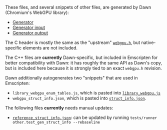 These files, and several snippets of other files, are generated by Dawn
(Chromium's WebGPU library):
- [Generator](https://source.chromium.org/chromium/chromium/src/+/main:third_party/dawn/generator/)
- [Generator input](https://source.chromium.org/chromium/chromium/src/+/main:third_party/dawn/dawn.json)
- [Generator output](https://source.chromium.org/chromium/chromium/src/+/main:out/Debug/gen/third_party/dawn/emscripten-bits/)

The C header is mostly the same as the "upstream"
[`webgpu.h`](https://github.com/webgpu-native/webgpu-headers/blob/main/webgpu.h),
but native-specific elements are not included.

The C++ files are **currently** Dawn-specific, but included in Emscripten for
better compatibility with Dawn: it has roughly the same API as Dawn's copy, but
is included here because it is strongly tied to an exact `webgpu.h` revision.

Dawn additionally autogenerates two "snippets" that are used in Emscripten:
- `library_webgpu_enum_tables.js`, which is pasted into [`library_webgpu.js`](../../../src/library_webgpu.js)
- `webgpu_struct_info.json`, which is pasted into [`struct_info.json`](../../../src/struct_info.json).

The following files **currently** needs manual updates:
- [`reference_struct_info.json`](../../../tests/reference_struct_info.json): can be updated by running `tests/runner other.test_gen_struct_info --rebaseline`
